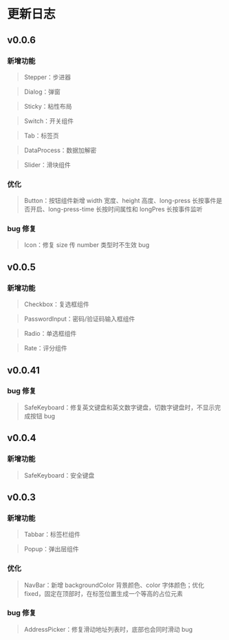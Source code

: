 # 更新日志

## v0.0.6

### 新增功能

> Stepper：步进器

> Dialog：弹窗

> Sticky：粘性布局

> Switch：开关组件

> Tab：标签页

> DataProcess：数据加解密

> Slider：滑块组件

### 优化

> Button：按钮组件新增 width 宽度、height 高度、long-press 长按事件是否开启、long-press-time 长按时间属性和 longPres 长按事件监听

### bug 修复

> Icon：修复 size 传 number 类型时不生效 bug

## v0.0.5

### 新增功能

> Checkbox：复选框组件

> PasswordInput：密码/验证码输入框组件

> Radio：单选框组件

> Rate：评分组件

## v0.0.41

### bug 修复

> SafeKeyboard：修复英文键盘和英文数字键盘，切数字键盘时，不显示完成按钮 bug

## v0.0.4

### 新增功能

> SafeKeyboard：安全键盘

## v0.0.3

### 新增功能

> Tabbar：标签栏组件

> Popup：弹出层组件

### 优化

> NavBar：新增 backgroundColor 背景颜色、color 字体颜色；优化 fixed，固定在顶部时，在标签位置生成一个等高的占位元素

### bug 修复

> AddressPicker：修复滑动地址列表时，底部也会同时滑动 bug
